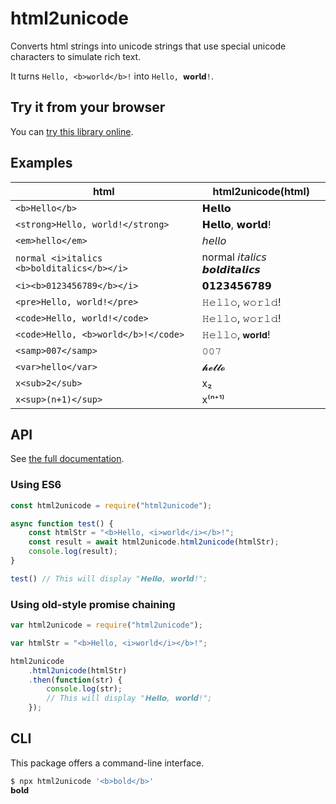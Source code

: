 # html2unicode

Converts html strings into unicode strings that use
special unicode characters to simulate rich text.

It turns `Hello, <b>world</b>!` into `Hello, 𝘄𝗼𝗿𝗹𝗱!`.

## Try it from your browser

You can [try this library online](https://npm.runkit.com/html2unicode).

## Examples

| html | html2unicode(html) |
|------|--------------------|
|`<b>Hello</b>` | 𝗛𝗲𝗹𝗹𝗼|
|`<strong>Hello, world!</strong>` | 𝗛𝗲𝗹𝗹𝗼, 𝘄𝗼𝗿𝗹𝗱!|
|`<em>hello</em>` | 𝘩𝘦𝘭𝘭𝘰|
|`normal <i>italics <b>bolditalics</b></i>` | normal 𝘪𝘵𝘢𝘭𝘪𝘤𝘴 𝙗𝙤𝙡𝙙𝙞𝙩𝙖𝙡𝙞𝙘𝙨|
|`<i><b>0123456789</b></i>` | 𝟬𝟭𝟮𝟯𝟰𝟱𝟲𝟳𝟴𝟵|
|`<pre>Hello, world!</pre>` | 𝙷𝚎𝚕𝚕𝚘, 𝚠𝚘𝚛𝚕𝚍!|
|`<code>Hello, world!</code>` | 𝙷𝚎𝚕𝚕𝚘, 𝚠𝚘𝚛𝚕𝚍!|
|`<code>Hello, <b>world</b>!</code>` | 𝙷𝚎𝚕𝚕𝚘, 𝘄𝗼𝗿𝗹𝗱!|
|`<samp>007</samp>` | 𝟶𝟶𝟽|
|`<var>hello</var>` | 𝓱𝓮𝓵𝓵𝓸|
|`x<sub>2</sub>` | x₂|
|`x<sup>(n+1)</sup>` | x⁽ⁿ⁺¹⁾ |

## API

See [the full documentation](api.md).

### Using ES6

```js
const html2unicode = require("html2unicode");

async function test() {
	const htmlStr = "<b>Hello, <i>world</i></b>!";
	const result = await html2unicode.html2unicode(htmlStr);
	console.log(result);
}

test() // This will display "𝗛𝗲𝗹𝗹𝗼, 𝙬𝙤𝙧𝙡𝙙!";
```

### Using old-style promise chaining

```js
var html2unicode = require("html2unicode");

var htmlStr = "<b>Hello, <i>world</i></b>!";

html2unicode
	.html2unicode(htmlStr)
	.then(function(str) {
		console.log(str);
		// This will display "𝗛𝗲𝗹𝗹𝗼, 𝙬𝙤𝙧𝙡𝙙!";
	});
```

## CLI

This package offers a command-line interface.

```bash
$ npx html2unicode '<b>bold</b>'
𝗯𝗼𝗹𝗱
```
